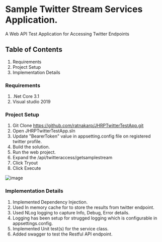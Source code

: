 # Sample Twitter Stream Services Application.
A Web API Test Application for Accessing Twitter Endpoints

## Table of Contents
1. Requirements
2. Project Setup
2. Implementation Details

### Requirements
1. .Net Core 3.1
2. Visual studio 2019

### Project Setup
1. Git Clone https://github.com/ratnakarp/JHRPTwitterTestApp.git
2. Open JHRPTwitterTestApp.sln
3. Update "BearerToken" value in appsetting.config file on registered twitter profile.
4. Build the solution.
5. Run the web project.
6. Expand the /api/twitteraccess/getsamplestream 
7. Click Tryout
8. Click Execute

![image](https://user-images.githubusercontent.com/3654363/196064240-f5e46470-3fef-43ca-9843-2872090d756e.png)

### Implementation Details
1. Implemented Dependency Injection.
2. Used In memory cache for to store the results from twitter endpoint.
3. Used NLog logging to capture Info, Debug, Error details. 
4. Logging has been setup for strugged logging which is configurable in appsettings.config.
5. Implemented Unit test(s) for the service class.
6. Added swagger to test the Restful API endpoint.

